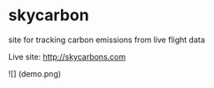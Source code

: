 # skycarbon
site for tracking carbon emissions from live flight data

Live site: http://skycarbons.com

![] (demo.png)
